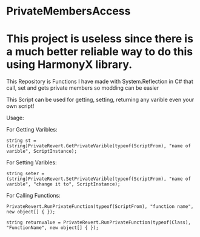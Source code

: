 # PrivateMembersAccess

# This project is useless since there is a much better reliable way to do this using HarmonyX library.

This Repository is Functions I have made with System.Reflection in C# that call, set and gets private members so modding can be easier

This Script can be used for getting, setting, returning any varible even your own script!

Usage:


  For Getting Varibles:
    
    string st = (string)PrivateRevert.GetPrivateVarible(typeof(ScriptFrom), "name of varible", ScriptInstance);
    
  For Setting Varibles:
    
    string seter = (string)PrivateRevert.SetPrivateVarible(typeof(ScriptFrom), "name of varible", "change it to", ScriptInstance);
  
  For Calling Functions:
  
    PrivateRevert.RunPrivateFunction(typeof(ScriptFrom), "function name", new object[] { });

    string returnvalue = PrivateRevert.RunPrivateFunction(typeof(Class), "FunctionName", new object[] { });
    
